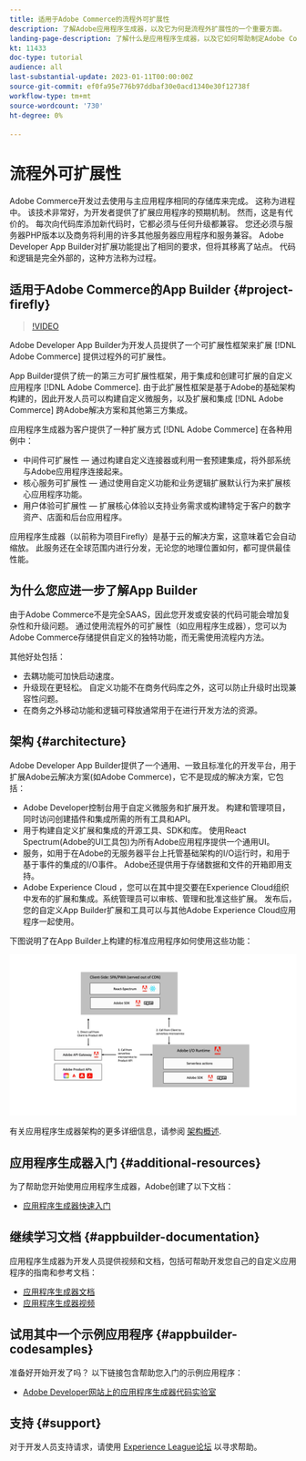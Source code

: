 ```yaml
---
title: 适用于Adobe Commerce的流程外可扩展性
description: 了解Adobe应用程序生成器，以及它为何是流程外扩展性的一个重要方面。
landing-page-description: 了解什么是应用程序生成器，以及它如何帮助制定Adobe Commerce开发策略。
kt: 11433
doc-type: tutorial
audience: all
last-substantial-update: 2023-01-11T00:00:00Z
source-git-commit: ef0fa95e776b97ddbaf30e0acd1340e30f12738f
workflow-type: tm+mt
source-wordcount: '730'
ht-degree: 0%

---
```



# 流程外可扩展性

Adobe Commerce开发过去使用与主应用程序相同的存储库来完成。  这称为进程中。  该技术非常好，为开发者提供了扩展应用程序的预期机制。  然而，这是有代价的。  每次向代码库添加新代码时，它都必须与任何升级都兼容。  您还必须与服务器PHP版本以及商务将利用的许多其他服务器应用程序和服务兼容。  Adobe Developer App Builder对扩展功能提出了相同的要求，但将其移离了站点。  代码和逻辑是完全外部的，这种方法称为过程。

## 适用于Adobe Commerce的App Builder {#project-firefly}

>[!VIDEO](https://video.tv.adobe.com/v/3412839)

Adobe Developer App Builder为开发人员提供了一个可扩展性框架来扩展 [!DNL Adobe Commerce] 提供过程外的可扩展性。

App Builder提供了统一的第三方可扩展性框架，用于集成和创建可扩展的自定义应用程序 [!DNL Adobe Commerce]. 由于此扩展性框架是基于Adobe的基础架构构建的，因此开发人员可以构建自定义微服务，以及扩展和集成 [!DNL Adobe Commerce] 跨Adobe解决方案和其他第三方集成。

应用程序生成器为客户提供了一种扩展方式 [!DNL Adobe Commerce] 在各种用例中：

* 中间件可扩展性 — 通过构建自定义连接器或利用一套预建集成，将外部系统与Adobe应用程序连接起来。
* 核心服务可扩展性 — 通过使用自定义功能和业务逻辑扩展默认行为来扩展核心应用程序功能。
* 用户体验可扩展性 — 扩展核心体验以支持业务需求或构建特定于客户的数字资产、店面和后台应用程序。

应用程序生成器（以前称为项目Firefly）是基于云的解决方案，这意味着它会自动缩放。 此服务还在全球范围内进行分发，无论您的地理位置如何，都可提供最佳性能。

## 为什么您应进一步了解App Builder

由于Adobe Commerce不是完全SAAS，因此您开发或安装的代码可能会增加复杂性和升级问题。 通过使用流程外的可扩展性（如应用程序生成器），您可以为Adobe Commerce存储提供自定义的独特功能，而无需使用流程内方法。

其他好处包括：

* 去耦功能可加快启动速度。
* 升级现在更轻松。 自定义功能不在商务代码库之外，这可以防止升级时出现兼容性问题。
* 在商务之外移动功能和逻辑可释放通常用于在进行开发方法的资源。

## 架构 {#architecture}

Adobe Developer App Builder提供了一个通用、一致且标准化的开发平台，用于扩展Adobe云解决方案(如Adobe Commerce)，它不是现成的解决方案，它包括：

* Adobe Developer控制台用于自定义微服务和扩展开发。 构建和管理项目，同时访问创建插件和集成所需的所有工具和API。
* 用于构建自定义扩展和集成的开源工具、SDK和库。 使用React Spectrum(Adobe的UI工具包)为所有Adobe应用程序提供一个通用UI。
* 服务，如用于在Adobe的无服务器平台上托管基础架构的I/O运行时，和用于基于事件的集成的I/O事件。 Adobe还提供用于存储数据和文件的开箱即用支持。
* Adobe Experience Cloud ，您可以在其中提交要在Experience Cloud组织中发布的扩展和集成。系统管理员可以审核、管理和批准这些扩展。 发布后，您的自定义App Builder扩展和工具可以与其他Adobe Experience Cloud应用程序一起使用。

下图说明了在App Builder上构建的标准应用程序如何使用这些功能：

![架构](/help/assets/app-builder/firefly-architecture.jpeg)

有关应用程序生成器架构的更多详细信息，请参阅 [架构概述](https://developer.adobe.com/app-builder/docs/guides/).

## 应用程序生成器入门 {#additional-resources}

为了帮助您开始使用应用程序生成器，Adobe创建了以下文档：

* [应用程序生成器快速入门](https://developer.adobe.com/app-builder/docs/getting_started/)

## 继续学习文档 {#appbuilder-documentation}

应用程序生成器为开发人员提供视频和文档，包括可帮助开发您自己的自定义应用程序的指南和参考文档：

* [应用程序生成器文档](https://developer.adobe.com/app-builder/docs/overview/)
* [应用程序生成器视频](https://www.youtube.com/playlist?list=PLcVEYUqU7VRfDij-Jbjyw8S8EzW073F_o)

## 试用其中一个示例应用程序 {#appbuilder-codesamples}

准备好开始开发了吗？ 以下链接包含帮助您入门的示例应用程序：

* [Adobe Developer网站上的应用程序生成器代码实验室](https://developer.adobe.com/app-builder/docs/resources/)

## 支持 {#support}

对于开发人员支持请求，请使用 [Experience League论坛](https://experienceleaguecommunities.adobe.com/t5/app-builder/ct-p/project-firefly) 以寻求帮助。

